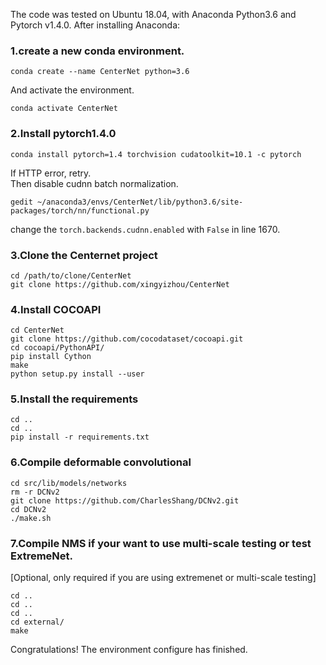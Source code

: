 <p>The code was tested on Ubuntu 18.04, with Anaconda Python3.6 and Pytorch v1.4.0. After installing Anaconda:  </p>
<h3>1.create a new conda environment.  </h3>
<pre><code>conda create --name CenterNet python=3.6  
</code></pre>
<p>    And activate the environment.  </p>
<pre><code>conda activate CenterNet
</code></pre>
<h3>2.Install pytorch1.4.0  </h3>
<pre><code>conda install pytorch=1.4 torchvision cudatoolkit=10.1 -c pytorch  
</code></pre>
<p>    If HTTP error, retry.<br/>    Then disable cudnn batch normalization.  </p>
<pre><code>gedit ~/anaconda3/envs/CenterNet/lib/python3.6/site-packages/torch/nn/functional.py  
</code></pre>
<p>    change the <code>torch.backends.cudnn.enabled</code> with <code>False</code> in line 1670.  </p>
<h3>3.Clone the Centernet project  </h3>
<pre><code>cd /path/to/clone/CenterNet  
git clone https://github.com/xingyizhou/CenterNet  
</code></pre>
<h3>4.Install COCOAPI  </h3>
<pre><code>cd CenterNet  
git clone https://github.com/cocodataset/cocoapi.git  
cd cocoapi/PythonAPI/  
pip install Cython  
make  
python setup.py install --user  
</code></pre>
<h3>5.Install the requirements  </h3>
<pre><code>cd ..
cd ..
pip install -r requirements.txt
</code></pre>
<h3>6.Compile deformable convolutional  </h3>
<pre><code>cd src/lib/models/networks
rm -r DCNv2
git clone https://github.com/CharlesShang/DCNv2.git
cd DCNv2
./make.sh
</code></pre>
<h3>7.Compile NMS if your want to use multi-scale testing or test ExtremeNet.  </h3>
<p>[Optional, only required if you are using extremenet or multi-scale testing] </p>
<pre><code>cd ..
cd ..
cd ..
cd external/
make
</code></pre>
<p>
Congratulations! The environment configure has finished.</p>
